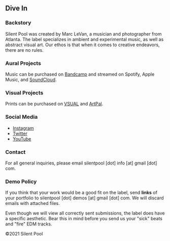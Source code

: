 ## Dive In

### Backstory
Silent Pool was created by Marc LeVan, a musician and photographer from Atlanta. The label specializes in ambient and experimental music, as well as abstract visual art. Our ethos is that when it comes to creative endeavors, there are no rules. 
 
### Aural Projects
Music can be purchased on [Bandcamp](https://marclevan.bandcamp.com/releases) and streamed on Spotify, Apple Music, and [SoundCloud](https://soundcloud.com/silentpoolrecords).  

### Visual Projects
Prints can be purchased on [VSUAL](https://www.vsual.co/shop/silent-pool) and [ArtPal](https://www.artpal.com/silentpool). 

### Social Media
- [Instagram](https://www.instagram.com/silentpoolrecords/)
- [Twitter](https://twitter.com/SilentPool4)
- [YouTube](https://www.youtube.com/channel/UCbPh-fLeBOlBwV4hKPKE7sg/)

### Contact
For all general inquiries, please email silentpool [dot] info [at] gmail [dot] com.

### Demo Policy
If you think that your work would be a good fit on the label, send **links** of your portfolio to silentpool [dot] demos [at] gmail [dot] com. We will discard emails with attached files. 

Even though we will view all correctly sent submissions, the label does have a specific aesthetic. Bear this in mind before you send us your "sick" beats and "fire" EDM tracks. 


©2021 Silent Pool


